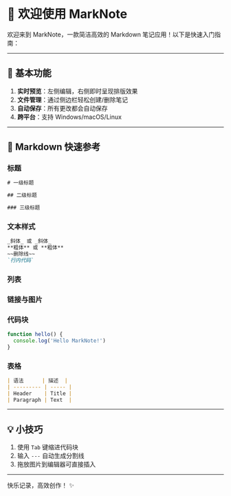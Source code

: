 # 👋 欢迎使用 MarkNote

欢迎来到 MarkNote，一款简洁高效的 Markdown 笔记应用！以下是快速入门指南：

***

## 🚀 基本功能

1. **实时预览**：左侧编辑，右侧即时呈现排版效果
2. **文件管理**：通过侧边栏轻松创建/删除笔记
3. **自动保存**：所有更改都会自动保存
4. **跨平台**：支持 Windows/macOS/Linux

***

## 📝 Markdown 快速参考

### 标题

```javascript
# 一级标题

## 二级标题

### 三级标题
```

### 文本样式

```markdown
_斜体_ 或 _斜体_  
**粗体** 或 **粗体**  
~~删除线~~  
`行内代码`
```

### 列表

### 链接与图片

### 代码块

```javascript
function hello() {
  console.log('Hello MarkNote!')
}
```

### 表格

```markdown
| 语法      | 描述  |
| --------- | ----- |
| Header    | Title |
| Paragraph | Text  |
```

***

## 💡 小技巧

1. 使用 `Tab` 键缩进代码块
2. 输入 `---` 自动生成分割线
3. 拖放图片到编辑器可直接插入

***

快乐记录，高效创作！ ✨